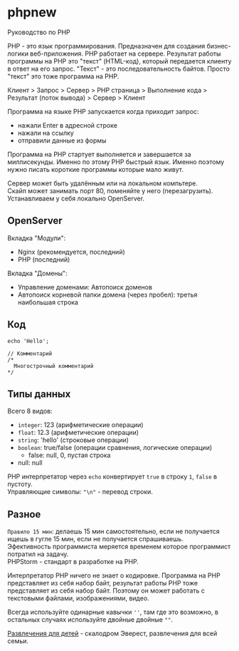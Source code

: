 # phpnew
Руководство по PHP

PHP - это язык программирования. Предназначен для создания бизнес-логики веб-приложения. PHP работает на сервере. Результат работы программы на PHP это "текст" (HTML-код), который передается клиенту в ответ на его запрос. "Текст" - это последовательность байтов. Просто "текст" это тоже программа на PHP.

Клиент > Запрос > Сервер > PHP страница > Выполнение кода > Результат (поток вывода) > Сервер > Клиент

Программа на языке PHP запускается когда приходит запрос:
- нажали Enter в адресной строке
- нажали на ссылку
- отправили данные из формы

Программа на PHP стартует выполняется и завершается за миллисекунды. Именно по этому PHP быстрый язык. Именно поэтому нужно писать короткие программы которые мало живут.

Сервер может быть удалённым или на локальном компьтере.  
Скайп может занимать порт 80, поменяйте у него (перезагрузить).  
Устанавливаем у себя локально OpenServer.

## OpenServer
Вкладка "Модули":
- Nginx (рекомендуется, последний)
- PHP (последний)

Вкладка "Домены":
- Управление доменами: Автопоиск доменов
- Автопоиск корневой папки домена (через пробел): третья наибольшая строка

## Код

    echo 'Hello';

    // Комментарий
    /*
      Многострочный комментарий
    */

## Типы данных
Всего 8 видов:
- `integer`: 123 (арифметические операции)
- `float`: 12.3 (арифметические операции)
- `string`: 'hello' (строковые операции)
- `boolean`: true/false (операции сравнения, логические операции)
  - false: null, 0, пустая строка
- null: null

PHP интерпретатор через `echo` конвертирует `true` в строку `1`, `false` в пустоту.  
Управляющие символы: `"\n"` - перевод строки.

## Разное
`Правило 15 мин`: делаешь 15 мин самостоятельно, если не получается ищешь в гугле 15 мин, если не получается спрашиваешь.  
Эфективность программиста меряется временем которое программист потратил на задачу.  
PHPStorm - стандарт в разработке на PHP.  

Интерпретатор PHP ничего не знает о кодировке. Программа на PHP представляет из себя набор байт, результат работы PHP тоже представляет из себя набор байт. Поэтому он может работать с текстовыми файлами, изображениями, видео.

Всегда используйте одинарные кавычки `''`, там где это возможно, в остальных случаях используйте двойные двойные `""`.

<p>
<a href="https://skalodrom16.ru">Развлечения для детей</a> - скалодром Эверест, развлечения для всей семьи.</p>
